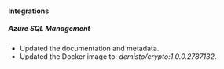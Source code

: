 
#### Integrations

##### Azure SQL Management

- Updated the documentation and metadata. 
- Updated the Docker image to: *demisto/crypto:1.0.0.2787132*.
